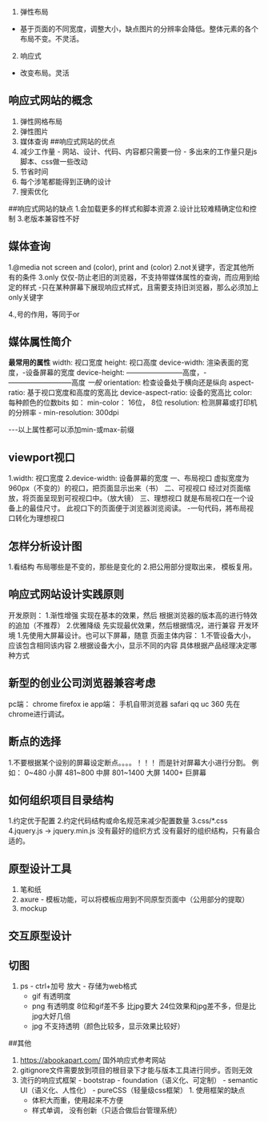 1. 弹性布局
  - 基于页面的不同宽度，调整大小，缺点图片的分辨率会降低。整体元素的各个布局不变。不灵活。
2. 响应式
  - 改变布局。灵活

## 响应式网站的概念
  1. 弹性网格布局
  2. 弹性图片
  3. 媒体查询
##响应式网站的优点
  1. 减少工作量
    - 网站、设计、代码、内容都只需要一份
    - 多出来的工作量只是js脚本、css做一些改动
  2. 节省时间
  3. 每个涉笔都能得到正确的设计
  4. 搜索优化

##响应式网站的缺点
  1.会加载更多的样式和脚本资源
  2.设计比较难精确定位和控制
  3.老版本兼容性不好
  

## 媒体查询
  1.@media not screen and (color), print and (color)
  2.not关键字，否定其他所有的条件
  3.only 仅仅-防止老旧的浏览器，不支持带媒体属性的查询，而应用到给定的样式
    -只在某种屏幕下展现响应式样式，且需要支持旧浏览器，那么必须加上only关键字

  4.,号的作用，等同于or
## 媒体属性简介
  **最常用的属性**
   width: 视口宽度
   height: 视口高度
   device-width: 渲染表面的宽度，-设备屏幕的宽度
   device-height: ————————高度，-—————————高度
  *一般*
   orientation: 检查设备处于横向还是纵向
   aspect-ratio: 基于视口宽度和高度的宽高比
   device-aspect-ratio: 设备的宽高比
   color: 每种颜色的位数bits 如： min-color： 16位， 8位
   resolution: 检测屏幕或打印机的分辨率
      - min-resolution: 300dpi

  ---以上属性都可以添加min-或max-前缀
## viewport视口
  1.width: 视口宽度
  2.device-width: 设备屏幕的宽度
  一、布局视口 虚拟宽度为960px（不变的）的视口，把页面显示出来（书）
  二、可视视口 经过对页面缩放，将页面呈现到可视视口中。（放大镜）
  三、理想视口 就是布局视口在一个设备上的最佳尺寸。 此视口下的页面便于浏览器浏览阅读。
      -一句代码，將布局视口转化为理想视口
      <meta name="viewport" content="width=device-width" user-scalable="no" />

## 怎样分析设计图
  1.看结构 布局哪些是不变的，那些是变化的
  2.把公用部分提取出来， 模板复用。
## 响应式网站设计实践原则
  开发原则：
    1.渐性增强 实现在基本的效果，然后 根据浏览器的版本高的进行特效的追加（不推荐）
    2.优雅降级 先实现最优效果，然后根据情况，进行兼容
  开发环境
    1.先使用大屏幕设计。也可以下屏幕，随意
  页面主体内容：
    1.不管设备大小，应该包含相同该内容
    2.根据设备大小，显示不同的内容
    具体根据产品经理决定哪种方式


## 新型的创业公司浏览器兼容考虑
  pc端： chrome firefox ie
  app端： 手机自带浏览器 safari qq uc 360
  先在chrome进行调试。
## 断点的选择
  1.不要根据某个设别的屏幕设定断点。。。。！！！ 
    而是针对屏幕大小进行分割。
    例如：
    0~480    小屏
    481~800  中屏
    801~1400 大屏
    1400+    巨屏幕

## 如何组织项目目录结构
  1.约定优于配置
  2.约定代码结构或命名规范来减少配置数量
  3.css/*.css
  4.jquery.js -> jquery.min.js 没有最好的组织方式
  没有最好的组织结构，只有最合适的。
  
## 原型设计工具
  1. 笔和纸
  2. axure
    - 模板功能，可以将模板应用到不同原型页面中（公用部分的提取）
  3. mockup
## 交互原型设计
  
## 切图
  1. ps
    - ctrl+加号  放大
    - 存储为web格式
      - gif 有透明度
      - png 有透明度
          8位和gif差不多 比jpg要大
          24位效果和jpg差不多，但是比jpg大好几倍
      - jpg 不支持透明（颜色比较多，显示效果比较好）

##其他
  1. https://abookapart.com/  国外响应式参考网站
  2. gitignore文件需要放到项目的根目录下才能与版本工具进行同步。否则无效
  3. 流行的响应式框架
    - bootstrap
    - foundation（语义化、可定制）
    - semantic UI（语义化、人性化）
    - pureCSS（轻量级css框架）
    1. 使用框架的缺点
      - 体积大而重，使用起来不方便
      - 样式单调， 没有创新（只适合做后台管理系统）

